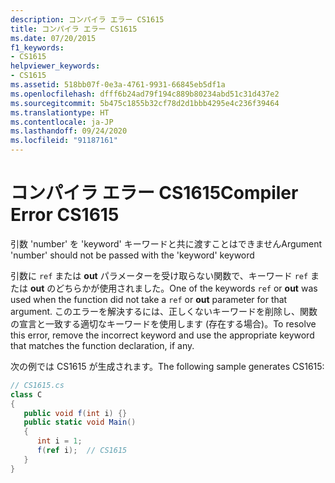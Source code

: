 ```yaml
---
description: コンパイラ エラー CS1615
title: コンパイラ エラー CS1615
ms.date: 07/20/2015
f1_keywords:
- CS1615
helpviewer_keywords:
- CS1615
ms.assetid: 518bb07f-0e3a-4761-9931-66845eb5df1a
ms.openlocfilehash: dfff6b24ad79f194c889b80234abd51c31d437e2
ms.sourcegitcommit: 5b475c1855b32cf78d2d1bbb4295e4c236f39464
ms.translationtype: HT
ms.contentlocale: ja-JP
ms.lasthandoff: 09/24/2020
ms.locfileid: "91187161"
---
```

# <a name="compiler-error-cs1615"></a><span data-ttu-id="1d9b4-103">コンパイラ エラー CS1615</span><span class="sxs-lookup"><span data-stu-id="1d9b4-103">Compiler Error CS1615</span></span>

<span data-ttu-id="1d9b4-104">引数 'number' を 'keyword' キーワードと共に渡すことはできません</span><span class="sxs-lookup"><span data-stu-id="1d9b4-104">Argument 'number' should not be passed with the 'keyword' keyword</span></span>  
  
 <span data-ttu-id="1d9b4-105">引数に `ref` または **out** パラメーターを受け取らない関数で、キーワード `ref` または **out** のどちらかが使用されました。</span><span class="sxs-lookup"><span data-stu-id="1d9b4-105">One of the keywords `ref` or **out** was used when the function did not take a `ref` or **out** parameter for that argument.</span></span> <span data-ttu-id="1d9b4-106">このエラーを解決するには、正しくないキーワードを削除し、関数の宣言と一致する適切なキーワードを使用します (存在する場合)。</span><span class="sxs-lookup"><span data-stu-id="1d9b4-106">To resolve this error, remove the incorrect keyword and use the appropriate keyword that matches the function declaration, if any.</span></span>  
  
 <span data-ttu-id="1d9b4-107">次の例では CS1615 が生成されます。</span><span class="sxs-lookup"><span data-stu-id="1d9b4-107">The following sample generates CS1615:</span></span>  
  
```csharp  
// CS1615.cs  
class C  
{  
   public void f(int i) {}  
   public static void Main()  
   {  
      int i = 1;  
      f(ref i);  // CS1615  
   }  
}  
```
